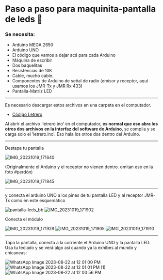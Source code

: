 # Paso a paso para maquinita-pantalla de leds 👾
### Se necesita:

- Arduino MEGA 2650
- Arduino UNO
- El código que vamos a dejar acá para cada Arduino
- Máquina de escribir
- Dos baquelitas
- Resistencias de 10K
- Cable, mucho cable.
- Componentes de Arduino de señal de radio (emisor y receptor, aquí usamos los JMR-Tx y JMR Rx 433)
- Pantalla-Matriz LED


---

Es necesario descargar estos archivos en una carpeta en el computador. 
- [Código Letrero](./codigos-arduino/letrero/)

Al abrir el archivo 'letrero.ino' en el computador, **es normal que eso abra los otros dos archivos en la interfaz del software de Arduino**, se compila y se carga solo el 'letrero.ino'. Eso hala los otros dos dentro del Arduino.




---
Destapa tu pantalla 

![IMG_20231019_171640](https://github.com/enflujo/enflujo-maquina-escribir/assets/42554838/95919c38-7aeb-455b-90ad-2779c5c89311)

(Originalmente el Arduino y el receptor no vienen dentro. omitan eso en la foto #perdón)

![IMG_20231019_171845](https://github.com/enflujo/enflujo-maquina-escribir/assets/42554838/9ec66ebe-df14-4228-9eac-ba4b985efa4e)



---

y conecta el arduino UNO a los pines de tu pantalla LED y al receptor JMR-Tx como en este esquemático

![pantalla-leds_bb](https://github.com/enflujo/enflujo-maquina-escribir/assets/42554838/f7e2eef8-58a2-4c2a-b0e5-e25dfed0b04c)
![IMG_20231019_171902](https://github.com/enflujo/enflujo-maquina-escribir/assets/42554838/3cc4e2c1-327e-470f-a655-b61c94dba33f)

Conecta el módulo

![IMG_20231019_171928](https://github.com/enflujo/enflujo-maquina-escribir/assets/42554838/0ab3cd90-49c8-4bed-961e-693177724146)
![IMG_20231019_171905](https://github.com/enflujo/enflujo-maquina-escribir/assets/42554838/f4f8cfbf-f0da-42cd-86ed-bb62b06ccf86)
![IMG_20231019_171910](https://github.com/enflujo/enflujo-maquina-escribir/assets/42554838/11661892-0a71-4550-af53-63ce81967ef8)


---

Tapa la pantalla, conecta a la corriente el Arduino UNO y la pantalla LED.
Usa tu teclado y se verá algo así cuando ya la exhibes al mundo y chicaneas:

![WhatsApp Image 2023-08-22 at 12 01 00 PM](https://github.com/enflujo/enflujo-maquina-escribir/assets/42554838/595f8b6c-9edb-47ae-939e-9afe7649aede)
![WhatsApp Image 2023-08-22 at 12 01 01 PM (1)](https://github.com/enflujo/enflujo-maquina-escribir/assets/42554838/bf8e1df5-3604-4e1d-ac81-0dc8c749db6b)
![WhatsApp Image 2023-08-22 at 12 00 56 PM](https://github.com/enflujo/enflujo-maquina-escribir/assets/42554838/29e0af6e-aca0-477c-aad4-1e19d06a59ef)
